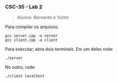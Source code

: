 ### CSC-35 - Lab 2
> Alunos: Bernardo e Victor

Para compilar os arquivos:
```
gcc server.cpp -o server
gcc client.cpp -o client
```

Para executar, abra dois terminais. Em um deles rode:
```
./server
```

No outro, rode:
```
./client localhost
```
